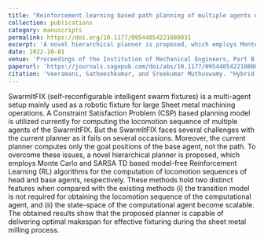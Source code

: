 ```yaml
---
title: "Reinforcement learning based path planning of multiple agents of SwarmItFIX robot for fixturing operation in sheetmetal milling process"
collection: publications
category: manuscripts
permalink: https://doi.org/10.1177/09544054221080031
excerpt: 'A novel hierarchical planner is proposed, which employs Monte Carlo and SARSA TD based model-free Reinforcement Learning (RL) algorithms for the computation of locomotion sequences of head and base agents, respectively. '
date: 2022-10-01
venue: 'Proceedings of the Institution of Mechanical Engineers, Part B: Journal of Engineering Manufacture'
paperurl: 'https://journals.sagepub.com/doi/abs/10.1177/09544054221080031'
citation: 'Veeramani, Satheeshkumar, and Sreekumar Muthuswamy. "Hybrid type multi-robot path planning of a serial manipulator and SwarmItFIX robots in sheet metal milling process." Complex & Intelligent Systems 8.4 (2022): 2937-2954.'
---
```

SwarmItFIX (self-reconfigurable intelligent swarm fixtures) is a multi-agent setup mainly used as a robotic fixture for large Sheet metal machining operations. A Constraint Satisfaction Problem (CSP) based planning model is utilized currently for computing the locomotion sequence of multiple agents of the SwarmItFIX. But the SwarmItFIX faces several challenges with the current planner as it fails on several occasions. Moreover, the current planner computes only the goal positions of the base agent, not the path. To overcome these issues, a novel hierarchical planner is proposed, which employs Monte Carlo and SARSA TD based model-free Reinforcement Learning (RL) algorithms for the computation of locomotion sequences of head and base agents, respectively. These methods hold two distinct features when compared with the existing methods (i) the transition model is not required for obtaining the locomotion sequence of the computational agent, and (ii) the state-space of the computational agent become scalable. The obtained results show that the proposed planner is capable of delivering optimal makespan for effective fixturing during the sheet metal milling process.